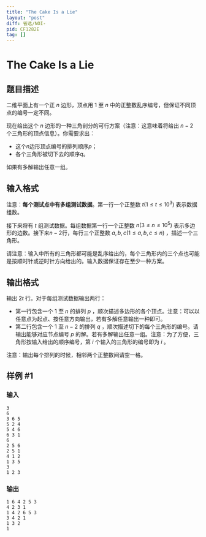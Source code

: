 ```yaml
---
title: "The Cake Is a Lie"
layout: "post"
diff: 省选/NOI-
pid: CF1282E
tag: []
---
```


# The Cake Is a Lie

## 题目描述

二维平面上有一个正 $n$ 边形，顶点用 $1$ 至 $n$ 中的正整数乱序编号，但保证不同顶点的编号一定不同。

现在给出这个 $n$ 边形的一种三角剖分的可行方案（注意：这意味着将给出 $n-2$ 个三角形的顶点信息）。你需要求出：

- 这个$n$边形顶点编号的排列顺序$p$；
- 各个三角形被切下去的顺序$q$。

如果有多解输出任意一组。

## 输入格式

注意：**每个测试点中有多组测试数据**。第一行一个正整数 $t(1\leq t\leq 10^3)$ 表示数据组数。

接下来将有 $t$ 组测试数据。每组数据第一行一个正整数 $n(3\leq n\leq 10^5)$ 表示多边形的边数。接下来$n-2$行，每行三个正整数 $a,b,c(1\leq a,b,c\leq n)$ ，描述一个三角形。

请注意：输入中所有的三角形都可能是乱序给出的，每个三角形内的三个点也可能是按顺时针或逆时针方向给出的。输入数据保证存在至少一种方案。

## 输出格式

输出 $2t$ 行。对于每组测试数据输出两行：

- 第一行包含一个 $1$ 至 $n$ 的排列 $p$ ，顺次描述多边形的各个顶点。注意：可以以任意点为起点、按任意方向输出，若有多解任意输出一种即可。
- 第二行包含一个 $1$ 至 $n-2$ 的排列 $q$ ，顺次描述切下的每个三角形的编号。请输出能够对应节点编号 $p$ 的解。若有多解输出任意一组。注意：为了方便，三角形按输入给出的顺序编号，第 $i$ 个输入的三角形的编号即为 $i$ 。

注意：输出每个排列的时候，相邻两个正整数间请空一格。

## 样例 #1

### 输入

```
3
6
3 6 5
5 2 4
5 4 6
6 3 1
6
2 5 6
2 5 1
4 1 2
1 3 5
3
1 2 3

```

### 输出

```
1 6 4 2 5 3 
4 2 3 1 
1 4 2 6 5 3 
3 4 2 1 
1 3 2 
1 

```


